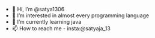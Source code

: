 - 👋 Hi, I’m @satya1306
- 👀 I’m interested in almost every programming language
- 🌱 I’m currently learning java
- 📫 How to reach me - insta:@satyaja_13

<!---
satya1306/satya1306 is a ✨ special ✨ repository because its `README.md` (this file) appears on your GitHub profile.
You can click the Preview link to take a look at your changes.
--->
